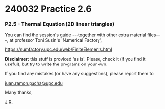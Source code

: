 # 240032 Practice 2.6

### P2.5 - Thermal Equation (2D linear triangles)

You can find the session's guide ---together with other extra material files---,
at professor Toni Susin's 'Numerical Factory', 

https://numfactory.upc.edu/web/FiniteElements.html

**Disclaimer:** this stuff is provided 'as is'. Please, check it (if you
find it useful), but try to write the programs on your own. 

If you find any mistakes (or have any suggestions), please report them to 

juan.ramon.pacha@upc.edu 

Many thanks,

J.R.
